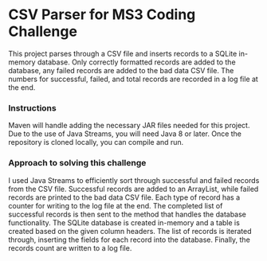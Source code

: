 # CSV Parser for MS3 Coding Challenge

This project parses through a CSV file and inserts records to a SQLite in-memory database. Only correctly formatted records are added to the database, any failed records are added to the bad data CSV file. The numbers for successful, failed, and total records are recorded in a log file at the end.

### Instructions

Maven will handle adding the necessary JAR files needed for this project. Due to the use of Java Streams, you will need Java 8 or later. Once the repository is cloned locally, you can compile and run.

### Approach to solving this challenge

I used Java Streams to efficiently sort through successful and failed records from the CSV file. Successful records are added to an ArrayList, while failed records are printed to the bad data CSV file. Each type of record has a counter for writing to the log file at the end. The completed list of successful records is then sent to the method that handles the database functionality. The SQLite database is created in-memory and a table is created based on the given column headers. The list of records is iterated through, inserting the fields for each record into the database. Finally, the records count are written to a log file.
